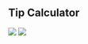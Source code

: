 ## Tip Calculator
<img src="https://i.imgur.com/56fPV4F.png"/>

<img src="https://i.imgur.com/kW66UrF.png"/>
